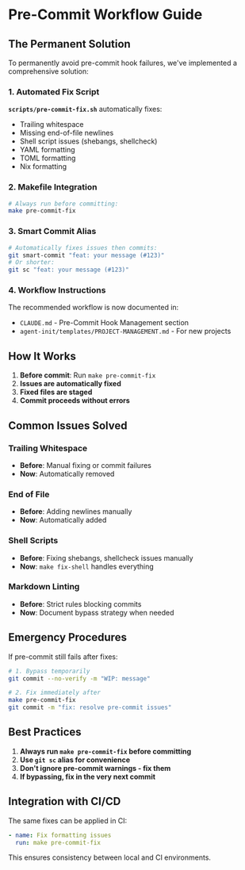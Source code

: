 # Pre-Commit Workflow Guide

## The Permanent Solution

To permanently avoid pre-commit hook failures, we've implemented a comprehensive solution:

### 1. Automated Fix Script

**`scripts/pre-commit-fix.sh`** automatically fixes:
- Trailing whitespace
- Missing end-of-file newlines
- Shell script issues (shebangs, shellcheck)
- YAML formatting
- TOML formatting
- Nix formatting

### 2. Makefile Integration

```bash
# Always run before committing:
make pre-commit-fix
```

### 3. Smart Commit Alias

```bash
# Automatically fixes issues then commits:
git smart-commit "feat: your message (#123)"
# Or shorter:
git sc "feat: your message (#123)"
```

### 4. Workflow Instructions

The recommended workflow is now documented in:
- `CLAUDE.md` - Pre-Commit Hook Management section
- `agent-init/templates/PROJECT-MANAGEMENT.md` - For new projects

## How It Works

1. **Before commit**: Run `make pre-commit-fix`
2. **Issues are automatically fixed**
3. **Fixed files are staged**
4. **Commit proceeds without errors**

## Common Issues Solved

### Trailing Whitespace
- **Before**: Manual fixing or commit failures
- **Now**: Automatically removed

### End of File
- **Before**: Adding newlines manually
- **Now**: Automatically added

### Shell Scripts
- **Before**: Fixing shebangs, shellcheck issues manually
- **Now**: `make fix-shell` handles everything

### Markdown Linting
- **Before**: Strict rules blocking commits
- **Now**: Document bypass strategy when needed

## Emergency Procedures

If pre-commit still fails after fixes:

```bash
# 1. Bypass temporarily
git commit --no-verify -m "WIP: message"

# 2. Fix immediately after
make pre-commit-fix
git commit -m "fix: resolve pre-commit issues"
```

## Best Practices

1. **Always run `make pre-commit-fix` before committing**
2. **Use `git sc` alias for convenience**
3. **Don't ignore pre-commit warnings - fix them**
4. **If bypassing, fix in the very next commit**

## Integration with CI/CD

The same fixes can be applied in CI:
```yaml
- name: Fix formatting issues
  run: make pre-commit-fix
```

This ensures consistency between local and CI environments.
